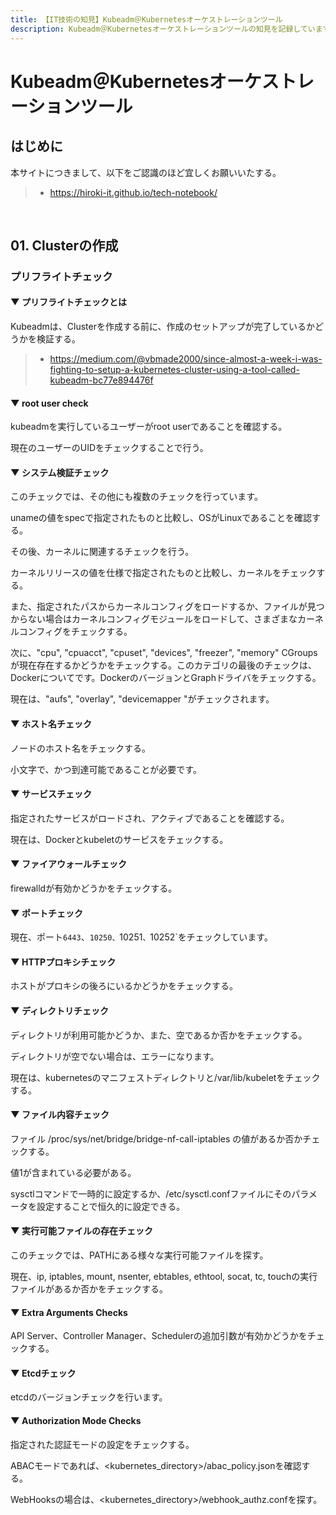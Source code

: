 ```yaml
---
title: 【IT技術の知見】Kubeadm＠Kubernetesオーケストレーションツール
description: Kubeadm＠Kubernetesオーケストレーションツールの知見を記録しています。
---
```


# Kubeadm＠Kubernetesオーケストレーションツール

## はじめに

本サイトにつきまして、以下をご認識のほど宜しくお願いいたする。

> - https://hiroki-it.github.io/tech-notebook/

<br>

## 01. Clusterの作成

### プリフライトチェック

#### ▼ プリフライトチェックとは

Kubeadmは、Clusterを作成する前に、作成のセットアップが完了しているかどうかを検証する。

> - https://medium.com/@vbmade2000/since-almost-a-week-i-was-fighting-to-setup-a-kubernetes-cluster-using-a-tool-called-kubeadm-bc77e894476f

#### ▼ root user check

kubeadmを実行しているユーザーがroot userであることを確認する。

現在のユーザーのUIDをチェックすることで行う。

#### ▼ システム検証チェック

このチェックでは、その他にも複数のチェックを行っています。

unameの値をspecで指定されたものと比較し、OSがLinuxであることを確認する。

その後、カーネルに関連するチェックを行う。

カーネルリリースの値を仕様で指定されたものと比較し、カーネルをチェックする。

また、指定されたパスからカーネルコンフィグをロードするか、ファイルが見つからない場合はカーネルコンフィグモジュールをロードして、さまざまなカーネルコンフィグをチェックする。

次に、"cpu", "cpuacct", "cpuset", "devices", "freezer", "memory" CGroups が現在存在するかどうかをチェックする。このカテゴリの最後のチェックは、Dockerについてです。DockerのバージョンとGraphドライバをチェックする。

現在は、"aufs", "overlay", "devicemapper "がチェックされます。

#### ▼ ホスト名チェック

ノードのホスト名をチェックする。

小文字で、かつ到達可能であることが必要です。

#### ▼ サービスチェック

指定されたサービスがロードされ、アクティブであることを確認する。

現在は、Dockerとkubeletのサービスをチェックする。

#### ▼ ファイアウォールチェック

firewalldが有効かどうかをチェックする。

#### ▼ ポートチェック

現在、ポート`6443`、`10250、`10251`、`10252`をチェックしています。

#### ▼ HTTPプロキシチェック

ホストがプロキシの後ろにいるかどうかをチェックする。

#### ▼ ディレクトリチェック

ディレクトリが利用可能かどうか、また、空であるか否かをチェックする。

ディレクトリが空でない場合は、エラーになります。

現在は、kubernetesのマニフェストディレクトリと/var/lib/kubeletをチェックする。

#### ▼ ファイル内容チェック

ファイル /proc/sys/net/bridge/bridge-nf-call-iptables の値があるか否かチェックする。

値1が含まれている必要がある。

sysctlコマンドで一時的に設定するか、/etc/sysctl.confファイルにそのパラメータを設定することで恒久的に設定できる。

#### ▼ 実行可能ファイルの存在チェック

このチェックでは、PATHにある様々な実行可能ファイルを探す。

現在、ip, iptables, mount, nsenter, ebtables, ethtool, socat, tc, touchの実行ファイルがあるか否かをチェックする。

#### ▼ Extra Arguments Checks

API Server、Controller Manager、Schedulerの追加引数が有効かどうかをチェックする。

#### ▼ Etcdチェック

etcdのバージョンチェックを行います。

#### ▼ Authorization Mode Checks

指定された認証モードの設定をチェックする。

ABACモードであれば、<kubernetes_directory>/abac_policy.jsonを確認する。

WebHooksの場合は、<kubernetes_directory>/webhook_authz.confを探す。

<br>

